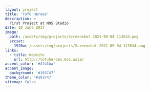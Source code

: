 ```yaml
---
layout: project
title: 'Tofu Heroes'
description: >
  First Project at MOS Studio
date: 10 June 2017
image: 
  path: /assets/img/projects/Screenshot 2021-09-04 113634.png
  srcset: 
    1920w: /assets/img/projects/Screenshot 2021-09-04 113634.png
links:
  - title: Website
    url: http://tofuheroes.mos.asia/
accent_color: '#4fb1ba'
accent_image:
  background: '#193747'
theme_color: '#193747'
sitemap: false
---
```

